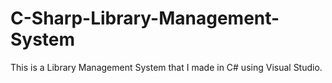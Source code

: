 # C-Sharp-Library-Management-System
This is a Library Management System that I made in C# using Visual Studio.
